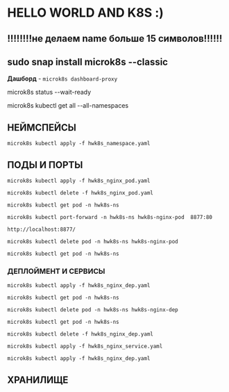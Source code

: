 # HELLO WORLD AND K8S :)

## !!!!!!!!не делаем name больше 15 символов!!!!!!

## sudo snap install microk8s --classic

**Дашборд** - ```microk8s dashboard-proxy```

microk8s status --wait-ready

microk8s kubectl get all --all-namespaces

## НЕЙМСПЕЙСЫ

```microk8s kubectl apply -f hwk8s_namespace.yaml```

## ПОДЫ И ПОРТЫ

```microk8s kubectl apply -f hwk8s_nginx_pod.yaml```

```microk8s kubectl delete -f hwk8s_nginx_pod.yaml```

```microk8s kubectl get pod -n hwk8s-ns```

```microk8s kubectl port-forward -n hwk8s-ns hwk8s-nginx-pod  8877:80```

```http://localhost:8877/```

```microk8s kubectl delete pod -n hwk8s-ns hwk8s-nginx-pod```

```microk8s kubectl get pod -n hwk8s-ns```

### ДЕПЛОЙМЕНТ И СЕРВИСЫ


```microk8s kubectl apply -f hwk8s_nginx_dep.yaml```

```microk8s kubectl get pod -n hwk8s-ns```

```microk8s kubectl delete pod -n hwk8s-ns hwk8s-nginx-dep```

```microk8s kubectl get pod -n hwk8s-ns```

```microk8s kubectl delete -f hwk8s_nginx_dep.yaml```

```microk8s kubectl apply -f hwk8s_nginx_service.yaml```

```microk8s kubectl apply -f hwk8s_nginx_dep.yaml```

## ХРАНИЛИЩЕ
